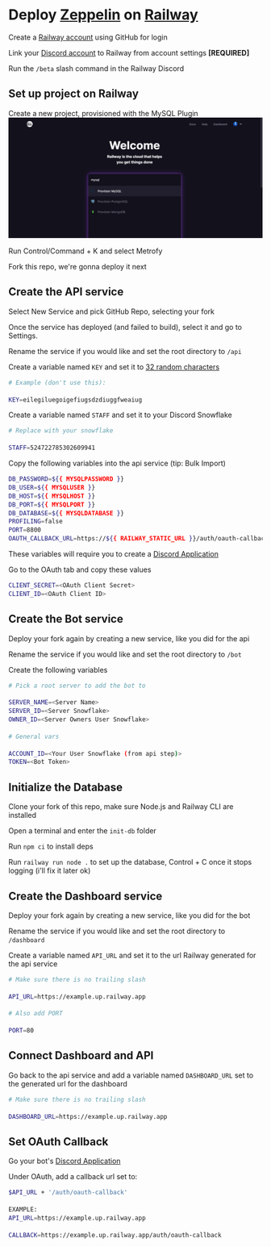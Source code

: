 # Deploy [Zeppelin](https://zeppelin.gg) on [Railway](https://railway.app)

 Create a [Railway account](https://railway.app?referralCode=nebula) using GitHub for login

 Link your [Discord account](https://discord.com) to Railway from account settings **[REQUIRED]**

 Run the `/beta` slash command in the Railway Discord

## Set up project on Railway

 Create a new project, provisioned with the MySQL Plugin ![Provision MySQL](/assets/images/provision_mysql.png "Provision MySQL")

 Run Control/Command + K and select Metrofy

 Fork this repo, we're gonna deploy it next

## Create the API service

 Select New Service and pick GitHub Repo, selecting your fork

 Once the service has deployed (and failed to build), select it and go to Settings.

 Rename the service if you would like and set the root directory to `/api`

 Create a variable named `KEY` and set it to [32 random characters](https://passwordsgenerator.net/?length=32&symbols=0&numbers=1&lowercase=1&uppercase=1&similar=0&ambiguous=0&client=1&autoselect=0)
```bash
# Example (don't use this):

KEY=eilegiluegoigefiugsdzdiuggfweaiug
```

 Create a variable named `STAFF` and set it to your Discord Snowflake
```bash
# Replace with your snowflake

STAFF=524722785302609941
```

 Copy the following variables into the api service (tip: Bulk Import)
```bash
DB_PASSWORD=${{ MYSQLPASSWORD }}
DB_USER=${{ MYSQLUSER }}
DB_HOST=${{ MYSQLHOST }}
DB_PORT=${{ MYSQLPORT }}
DB_DATABASE=${{ MYSQLDATABASE }}
PROFILING=false
PORT=8800
OAUTH_CALLBACK_URL=https://${{ RAILWAY_STATIC_URL }}/auth/oauth-callback
```

 These variables will require you to create a [Discord Application](https://discord.dev)

 Go to the OAuth tab and copy these values
```bash
CLIENT_SECRET=<OAuth Client Secret>
CLIENT_ID=<OAuth Client ID>
```

## Create the Bot service

 Deploy your fork again by creating a new service, like you did for the api

 Rename the service if you would like and set the root directory to `/bot`

 Create the following variables
```bash
# Pick a root server to add the bot to

SERVER_NAME=<Server Name>
SERVER_ID=<Server Snowflake>
OWNER_ID=<Server Owners User Snowflake>

# General vars

ACCOUNT_ID=<Your User Snowflake (from api step)>
TOKEN=<Bot Token>
```
## Initialize the Database

 Clone your fork of this repo, make sure Node.js and Railway CLI are installed

 Open a terminal and enter the `init-db` folder

 Run `npm ci` to install deps

 Run `railway run node .` to set up the database, Control + C once it stops logging (i'll fix it later ok)

## Create the Dashboard service

 Deploy your fork again by creating a new service, like you did for the bot

 Rename the service if you would like and set the root directory to `/dashboard`

 Create a variable named `API_URL` and set it to the url Railway generated for the api service 
```bash
# Make sure there is no trailing slash

API_URL=https://example.up.railway.app

# Also add PORT

PORT=80
```

## Connect Dashboard and API

 Go back to the api service and add a variable named `DASHBOARD_URL` set to the generated url for the dashboard
```bash
# Make sure there is no trailing slash

DASHBOARD_URL=https://example.up.railway.app
```

## Set OAuth Callback

 Go your bot's [Discord Application](https://discord.dev)

 Under OAuth, add a callback url set to:
```bash
$API_URL + '/auth/oauth-callback'

EXAMPLE:
API_URL=https://example.up.railway.app

CALLBACK=https://example.up.railway.app/auth/oauth-callback
```